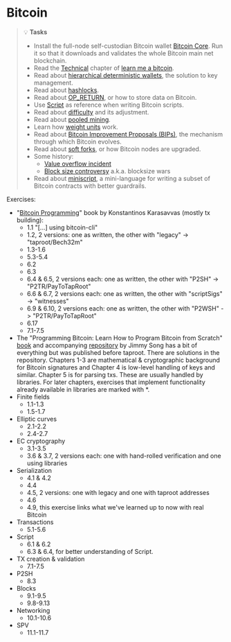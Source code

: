 # Bitcoin

> 💡 **Tasks**
> * Install the full-node self-custodian Bitcoin wallet [Bitcoin Core](https://bitcoin.org/en/wallets/desktop/mac/bitcoincore/?step=5\&platform=mac\&important=control,validation). Run it so that it downloads and validates the whole Bitcoin main net blockchain.
> * Read the [Technical](https://learnmeabitcoin.com/technical/) chapter of [learn me a bitcoin](https://learnmeabitcoin.com/).
> * Read about [hierarchical deterministic wallets](https://en.bitcoin.it/wiki/Deterministic_wallet), the solution to key management.
> * Read about [hashlocks](https://en.bitcoin.it/wiki/Hashlock).
> * Read about [OP_RETURN](https://en.bitcoin.it/wiki/OP_RETURN), or how to store data on Bitcoin.
> * Use [Script](https://en.bitcoin.it/wiki/Script) as reference when writing Bitcoin scripts.
> * Read about [difficulty](https://en.bitcoin.it/wiki/Difficulty) and its adjustment.
> * Read about [pooled mining](https://en.bitcoin.it/wiki/Pooled_mining).
> * Learn how [weight units](https://en.bitcoin.it/wiki/Weight_units) work.
> * Read about [Bitcoin Improvement Proposals (BIPs)](https://en.bitcoin.it/wiki/Bitcoin_Improvement_Proposals), the mechanism through which Bitcoin evolves.
> * Read about [soft forks](https://en.bitcoin.it/wiki/Softfork), or how Bitcoin nodes are upgraded.
> * Some history:
>   * [Value overflow incident](https://en.bitcoin.it/wiki/Value_overflow_incident)
>   * [Block size controversy](https://en.bitcoin.it/wiki/Block_size_limit_controversy) a.k.a. blocksize wars
> * Read about [miniscript](https://bitcoin.sipa.be/miniscript/), a mini-language for writing a subset of Bitcoin contracts with better guardrails.

Exercises:
* "[Bitcoin Programming](https://kkarasavvas.com/assets/bitcoin-textbook.pdf)" book by Konstantinos Karasavvas (mostly tx building):
  * 1.1 "[...] using bitcoin-cli"
  * 1.2, 2 versions: one as written, the other with "legacy" -> "taproot/Bech32m"
  * 1.3-1.6
  * 5.3-5.4
  * 6.2
  * 6.3
  * 6.4 & 6.5, 2 versions each: one as written, the other with "P2SH" -> "P2TR/PayToTapRoot"
  * 6.6 & 6.7, 2 versions each: one as written, the other with "scriptSigs" -> "witnesses"
  * 6.9 & 6.10, 2 versions each: one as written, the other with "P2WSH" -> "P2TR/PayToTapRoot"
  * 6.17
  * 7.1-7.5
* The "Programming Bitcoin: Learn How to Program Bitcoin from Scratch" [book](https://www.oreilly.com/library/view/programming-bitcoin/9781492031482/) and accompanying [repository](https://github.com/jimmysong/programmingbitcoin) by Jimmy Song has a bit of everything but was published before taproot. There are solutions in the repository. Chapters 1-3 are mathematical & cryptographic background for Bitcoin signatures and Chapter 4 is low-level handling of keys and similar. Chapter 5 is for parsing txs. These are usually handled by libraries. For later chapters, exercises that implement functionality already available in libraries are marked with *.
* Finite fields
  * 1.1-1.3
  * 1.5-1.7
* Elliptic curves
  * 2.1-2.2
  * 2.4-2.7
* EC cryptography
  * 3.1-3.5
  * 3.6 & 3.7, 2 versions each: one with hand-rolled verification and one using libraries
* Serialization
  * 4.1 & 4.2
  * 4.4
  * 4.5, 2 versions: one with legacy and one with taproot addresses
  * 4.6
  * 4.9, this exercise links what we've learned up to now with real Bitcoin
* Transactions
  * 5.1-5.6
* Script
  * 6.1 & 6.2
  * 6.3 & 6.4, for better understanding of Script.
* TX creation & validation
  * 7.1-7.5
* P2SH
  * 8.3
* Blocks
  * 9.1-9.5
  * 9.8-9.13
* Networking
  * 10.1-10.6
* SPV
  * 11.1-11.7